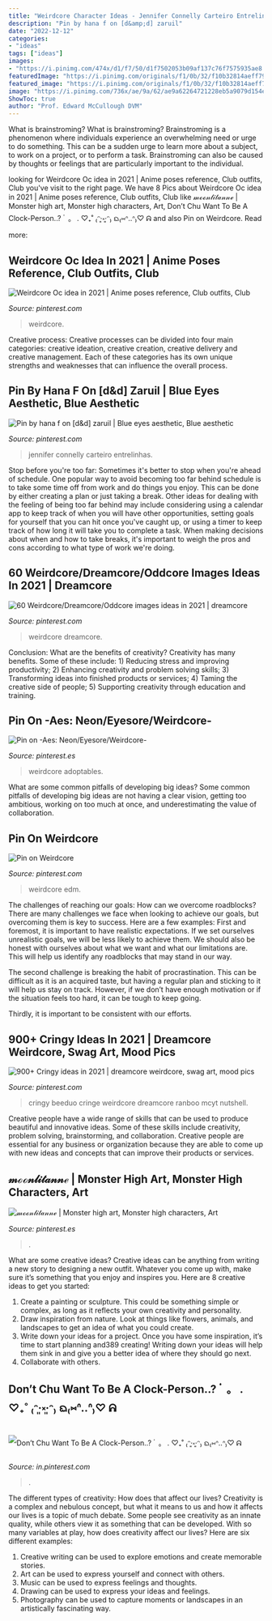 ```yaml
---
title: "Weirdcore Character Ideas - Jennifer Connelly Carteiro Entrelinhas"
description: "Pin by hana f on [d&amp;d] zaruil"
date: "2022-12-12"
categories:
- "ideas"
tags: ["ideas"]
images:
- "https://i.pinimg.com/474x/d1/f7/50/d1f7502053b09af137c76f7575935ae8.jpg"
featuredImage: "https://i.pinimg.com/originals/f1/0b/32/f10b32814aeff792a29faad69a8d3df2.png"
featured_image: "https://i.pinimg.com/originals/f1/0b/32/f10b32814aeff792a29faad69a8d3df2.png"
image: "https://i.pinimg.com/736x/ae/9a/62/ae9a62264721228eb5a9079d154eeeb7.jpg"
ShowToc: true
author: "Prof. Edward McCullough DVM"
---
```



What is brainstroming?
What is brainstroming? Brainstroming is a phenomenon where individuals experience an overwhelming need or urge to do something. This can be a sudden urge to learn more about a subject, to work on a project, or to perform a task. Brainstroming can also be caused by thoughts or feelings that are particularly important to the individual.

	

		
looking for Weirdcore Oc idea in 2021 | Anime poses reference, Club outfits, Club you've visit to the right page. We have 8 Pics about Weirdcore Oc idea in 2021 | Anime poses reference, Club outfits, Club like 𝓂ℴℴ𝓃𝓁𝒾𝓉𝒶𝓃𝓃ℯ | Monster high art, Monster high characters, Art, Don’t Chu Want To Be A Clock-Person..? ۟⠀｡⠀. ♡₊˚ ₍ᵔ·͈༝·͈ᵔ₎ ᨳ₍⑅ᐢ..ᐢ₎♡ ᕱ and also Pin on Weirdcore. Read more:
		
    
## Weirdcore Oc Idea In 2021 | Anime Poses Reference, Club Outfits, Club

<img loading=lazy src="https://i.pinimg.com/236x/8f/27/29/8f2729a5082903066ad6cd3474532c75.jpg?nii=t" onerror="this.onerror=null;this.src='https://tse1.mm.bing.net/th?id=OIP.r1K0y0Euck_Ro_y3B6JG0QAAAA&amp;pid=15.1';" alt="Weirdcore Oc idea in 2021 | Anime poses reference, Club outfits, Club">

_Source: pinterest.com_

>weirdcore. 

	

Creative process:
Creative processes can be divided into four main categories: creative ideation, creative creation, creative delivery and creative management. Each of these categories has its own unique strengths and weaknesses that can influence the overall process.

    
## Pin By Hana F On [d&amp;d] Zaruil | Blue Eyes Aesthetic, Blue Aesthetic

<img loading=lazy src="https://i.pinimg.com/736x/86/05/bc/8605bc4125ac1b598a523158ad6099c5.jpg" onerror="this.onerror=null;this.src='https://tse4.mm.bing.net/th?id=OIP.dMijmUJnq2XeRT25Ehr_BAHaEW&amp;pid=15.1';" alt="Pin by hana f on [d&amp;d] zaruil | Blue eyes aesthetic, Blue aesthetic">

_Source: pinterest.com_

>jennifer connelly carteiro entrelinhas. 

	

Stop before you're too far: Sometimes it's better to stop when you're ahead of schedule.
One popular way to avoid becoming too far behind schedule is to take some time off from work and do things you enjoy. This can be done by either creating a plan or just taking a break. Other ideas for dealing with the feeling of being too far behind may include considering using a calendar app to keep track of when you will have other opportunities, setting goals for yourself that you can hit once you've caught up, or using a timer to keep track of how long it will take you to complete a task. When making decisions about when and how to take breaks, it's important to weigh the pros and cons according to what type of work we're doing.

    
## 60 Weirdcore/Dreamcore/Oddcore Images Ideas In 2021 | Dreamcore

<img loading=lazy src="https://i.pinimg.com/280x280_RS/90/20/92/90209294c2e45d36e9501b70928428aa.jpg" onerror="this.onerror=null;this.src='https://tse1.mm.bing.net/th?id=OIP.q5qd-2-fo3pAhD44d8teOwAAAA&amp;pid=15.1';" alt="60 Weirdcore/Dreamcore/Oddcore images ideas in 2021 | dreamcore">

_Source: pinterest.com_

>weirdcore dreamcore. 

	

Conclusion: What are the benefits of creativity?
Creativity has many benefits. Some of these include: 1) Reducing stress and improving productivity; 2) Enhancing creativity and problem solving skills; 3) Transforming ideas into finished products or services; 4) Taming the creative side of people; 5) Supporting creativity through education and training.

    
## Pin On -Aes: Neon/Eyesore/Weirdcore-

<img loading=lazy src="https://i.pinimg.com/236x/62/0a/ef/620aef2cb0428e645563a4e9843d21fa.jpg?nii=t" onerror="this.onerror=null;this.src='https://tse1.mm.bing.net/th?id=OIP.SuNglpckj6FsY9RpnXIOjAAAAA&amp;pid=15.1';" alt="Pin on -Aes: Neon/Eyesore/Weirdcore-">

_Source: pinterest.es_

>weirdcore adoptables. 

	

What are some common pitfalls of developing big ideas?
Some common pitfalls of developing big ideas are not having a clear vision, getting too ambitious, working on too much at once, and underestimating the value of collaboration.

    
## Pin On Weirdcore

<img loading=lazy src="https://i.pinimg.com/736x/ae/9a/62/ae9a62264721228eb5a9079d154eeeb7.jpg" onerror="this.onerror=null;this.src='https://tse4.mm.bing.net/th?id=OIP.Iyn7mrBrjV4vznhP45hHTQHaHa&amp;pid=15.1';" alt="Pin on Weirdcore">

_Source: pinterest.com_

>weirdcore edm. 

	

The challenges of reaching our goals: How can we overcome roadblocks?
There are many challenges we face when looking to achieve our goals, but overcoming them is key to success. Here are a few examples:
First and foremost, it is important to have realistic expectations. If we set ourselves unrealistic goals, we will be less likely to achieve them. We should also be honest with ourselves about what we want and what our limitations are. This will help us identify any roadblocks that may stand in our way.

The second challenge is breaking the habit of procrastination. This can be difficult as it is an acquired taste, but having a regular plan and sticking to it will help us stay on track. However, if we don’t have enough motivation or if the situation feels too hard, it can be tough to keep going.

Thirdly, it is important to be consistent with our efforts.

    
## 900+ Cringy Ideas In 2021 | Dreamcore Weirdcore, Swag Art, Mood Pics

<img loading=lazy src="https://i.pinimg.com/474x/d1/f7/50/d1f7502053b09af137c76f7575935ae8.jpg" onerror="this.onerror=null;this.src='https://tse2.mm.bing.net/th?id=OIP.pWltozq3vZmmpeuROmwPhAAAAA&amp;pid=15.1';" alt="900+ Cringy ideas in 2021 | dreamcore weirdcore, swag art, mood pics">

_Source: pinterest.com_

>cringy beeduo cringe weirdcore dreamcore ranboo mcyt nutshell. 

	

Creative people have a wide range of skills that can be used to produce beautiful and innovative ideas. Some of these skills include creativity, problem solving, brainstorming, and collaboration. Creative people are essential for any business or organization because they are able to come up with new ideas and concepts that can improve their products or services.

    
## 𝓂ℴℴ𝓃𝓁𝒾𝓉𝒶𝓃𝓃ℯ | Monster High Art, Monster High Characters, Art

<img loading=lazy src="https://i.pinimg.com/originals/f4/50/dc/f450dc91c3d15089336d8a9867590388.jpg" onerror="this.onerror=null;this.src='https://tse3.mm.bing.net/th?id=OIP.xoW7oWNxIuk82KyVQxf_iQHaLN&amp;pid=15.1';" alt="𝓂ℴℴ𝓃𝓁𝒾𝓉𝒶𝓃𝓃ℯ | Monster high art, Monster high characters, Art">

_Source: pinterest.es_

>. 

	

What are some creative ideas?
Creative ideas can be anything from writing a new story to designing a new outfit. Whatever you come up with, make sure it’s something that you enjoy and inspires you. Here are 8 creative ideas to get you started: 
1) Create a painting or sculpture. This could be something simple or complex, as long as it reflects your own creativity and personality. 
2) Draw inspiration from nature. Look at things like flowers, animals, and landscapes to get an idea of what you could create. 
3) Write down your ideas for a project. Once you have some inspiration, it’s time to start planning and389 creating! Writing down your ideas will help them sink in and give you a better idea of where they should go next. 
4) Collaborate with others.

    
## Don’t Chu Want To Be A Clock-Person..? ۟⠀｡⠀. ♡₊˚ ₍ᵔ·͈༝·͈ᵔ₎ ᨳ₍⑅ᐢ..ᐢ₎♡ ᕱ

<img loading=lazy src="https://i.pinimg.com/originals/f1/0b/32/f10b32814aeff792a29faad69a8d3df2.png" onerror="this.onerror=null;this.src='https://tse3.mm.bing.net/th?id=OIP.AJZ-SOCMsDmyWxGVQO5lyAHaHe&amp;pid=15.1';" alt="Don’t Chu Want To Be A Clock-Person..? ۟⠀｡⠀. ♡₊˚ ₍ᵔ·͈༝·͈ᵔ₎ ᨳ₍⑅ᐢ..ᐢ₎♡ ᕱ">

_Source: in.pinterest.com_

>. 

	

The different types of creativity: How does that affect our lives?
Creativity is a complex and nebulous concept, but what it means to us and how it affects our lives is a topic of much debate. Some people see creativity as an innate quality, while others view it as something that can be developed. With so many variables at play, how does creativity affect our lives? Here are six different examples: 
1. Creative writing can be used to explore emotions and create memorable stories.
2. Art can be used to express yourself and connect with others.
3. Music can be used to express feelings and thoughts.
4. Drawing can be used to express your ideas and feelings.
5. Photography can be used to capture moments or landscapes in an artistically fascinating way. 

